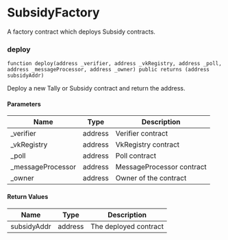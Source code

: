 # SubsidyFactory

A factory contract which deploys Subsidy contracts.

### deploy

```solidity
function deploy(address _verifier, address _vkRegistry, address _poll, address _messageProcessor, address _owner) public returns (address subsidyAddr)
```

Deploy a new Tally or Subsidy contract and return the address.

#### Parameters

| Name               | Type    | Description               |
| ------------------ | ------- | ------------------------- |
| \_verifier         | address | Verifier contract         |
| \_vkRegistry       | address | VkRegistry contract       |
| \_poll             | address | Poll contract             |
| \_messageProcessor | address | MessageProcessor contract |
| \_owner            | address | Owner of the contract     |

#### Return Values

| Name        | Type    | Description           |
| ----------- | ------- | --------------------- |
| subsidyAddr | address | The deployed contract |
